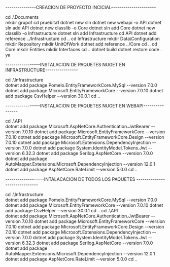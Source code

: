 ---------------CREACION DE PROYECTO INCICIAL----------------------

cd .\Documents\
mkdir grupo1
cd pruebita1
dotnet new sln
dotnet new webapi -o API
dotnet sln add API
dotnet new classlib -o Core
dotnet sln add Core
dotnet new classlib -o Infrastructure
dotnet sln add Infrastructure
cd API
dotnet add reference ../Infrastructure
cd ..
cd Infrastructure
mkdir Data\Configuration
mkdir Repository
mkdir UnitOfWork
dotnet add reference ../Core
cd ..
cd Core
mkdir Entities
mkdir Interfaces
cd ..
dotnet build
dotnet restore
code .
ya

-----------------INSTALACION DE PAQUETES NUGET EN INFRASTRUCTURE----------------

cd .\Infrastructure\
dotnet add package Pomelo.EntityFrameworkCore.MySql --version 7.0.0
dotnet add package Microsoft.EntityFrameworkCore --version 7.0.10
dotnet add package CsvHelper --version 30.0.1
cd ..

-----------------INSTALACION DE PAQUETES NUGET EN WEBAPI----------------

cd .\API\
dotnet add package Microsoft.AspNetCore.Authentication.JwtBearer --version 7.0.10
dotnet add package Microsoft.EntityFrameworkCore --version 7.0.10
dotnet add package Microsoft.EntityFrameworkCore.Design --version 7.0.10
dotnet add package Microsoft.Extensions.DependencyInjection --version 7.0.0
dotnet add package System.IdentityModel.Tokens.Jwt --version 6.32.3
dotnet add package Serilog.AspNetCore --version 7.0.0
dotnet add package AutoMapper.Extensions.Microsoft.DependencyInjection --version 12.0.1
dotnet add package AspNetCore.RateLimit --version 5.0.0
cd ..

-------------------INTALACACION DE TODOS LOS PAQUETES ------------------------------

cd .\Infrastructure\
dotnet add package Pomelo.EntityFrameworkCore.MySql --version 7.0.0
dotnet add package Microsoft.EntityFrameworkCore --version 7.0.10
dotnet add package CsvHelper --version 30.0.1
cd ..
cd .\API\
dotnet add package Microsoft.AspNetCore.Authentication.JwtBearer --version 7.0.10
dotnet add package Microsoft.EntityFrameworkCore --version 7.0.10
dotnet add package Microsoft.EntityFrameworkCore.Design --version 7.0.10
dotnet add package Microsoft.Extensions.DependencyInjection --version 7.0.0
dotnet add package System.IdentityModel.Tokens.Jwt --version 6.32.3
dotnet add package Serilog.AspNetCore --version 7.0.0
dotnet add package AutoMapper.Extensions.Microsoft.DependencyInjection --version 12.0.1
dotnet add package AspNetCore.RateLimit --version 5.0.0
cd ..

